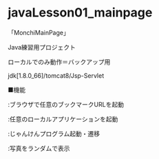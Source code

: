 # javaLesson01_mainpage

「MonchiMainPage」

Java練習用プロジェクト

ローカルでのみ動作＝バックアップ用

jdk[1.8.0_66]/tomcat8/Jsp-Servlet

■機能

:ブラウザで任意のブックマークURLを起動

:任意のローカルアプリケーションを起動

:じゃんけんプログラム起動・遷移

:写真をランダムで表示

